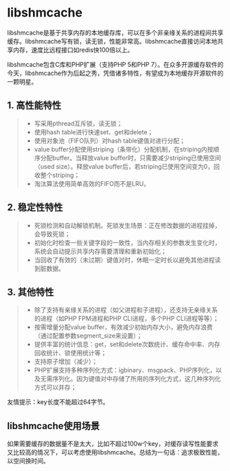 # libshmcache

libshmcache是基于共享内存的本地缓存库，可以在多个非亲缘关系的进程间共享缓存。libshmcache写有锁，读无锁，性能非常高。libshmcache直接访问本地共享内存，速度比远程接口如redis快100倍以上。

libshmcache包含C库和PHP扩展（支持PHP 5和PHP 7）。在众多开源缓存软件的今天，libshmcache作为后起之秀，凭借诸多特性，有望成为本地缓存开源软件的一颗明星。

## 1. 高性能特性

>- 写采用pthread互斥锁，读无锁；
>- 使用hash table进行快速set、get和delete；
>- 使用对象池（FIFO队列）对hash table键值对进行分配；
>- value buffer分配使用striping（条带化）分配机制，在striping内按顺序分配buffer。当释放value buffer时，只需要减少striping已使用空间（used size）。释放value buffer后，若striping已使用空间变为0，回收整个striping；
>- 淘汰算法使用简单高效的FIFO而不是LRU。

## 2. 稳定性特性

>- 死锁检测和自动解锁机制。死锁发生场景：正在修改数据的进程挂掉，会导致死锁；
>- 初始化时检查一些关键字段的一致性，当内存相关的参数发生变化时，系统会自动提示共享内存需要清理和重新初始化；
>- 当回收了有效的（未过期）键值对时，休眠一定时长以避免其他进程读到脏数据。

## 3. 其他特性

>- 除了支持有亲缘关系的进程（如父进程和子进程），还支持无亲缘关系的进程（如PHP FPM进程和PHP CLI进程，多个PHP CLI进程等等）；
>- 按需增量分配value buffer，有效减少初始内存大小，避免内存浪费（通过配置参数segment_size来设置）；
>- 提供丰富的统计信息：get，set和delete次数统计、缓存命中率、内存回收统计、锁使用统计等；
>- 支持原子增加（减少）；
>- PHP扩展支持多种序列化方式：igbinary、msgpack、PHP序列化，以及无需序列化。因为键值对中存储了所用的序列化方式，这几种序列化方式可以并存；

友情提示：key长度不能超过64字节。

## libshmcache使用场景

如果需要缓存的数据量不是太大，比如不超过100w个key，对缓存读写性能要求又比较高的情况下，可以考虑使用libshmcache。总结为一句话：追求极致性能，以空间换时间。